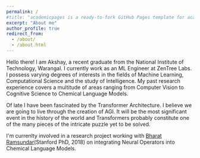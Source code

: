 ```yaml
---
permalink: /
#title: "academicpages is a ready-to-fork GitHub Pages template for academic personal websites"
excerpt: "About me"
author_profile: true
redirect_from: 
  - /about/
  - /about.html
---
```


Hello there! I am Akshay, a recent graduate from the National Institute of Technology, Warangal. I currently work as an ML Engineer at ZenTree Labs. I possess varying degrees of interests in the fields of Machine Learning, Computational Science and the study of Intelligence. My past research experience covers a multitude of areas ranging from Computer Vision to Cognitive Science to Chemical Language Models. 

Of late I have been fascinated by the Transformer Architecture. I believe we are going to live through the creation of AGI. It will be the most significant event in the history of the world and Transformers probably constitute one of the many pieces of the intricate puzzle yet to be solved. 

I'm currenlty involved in a research project working with [Bharat Ramsundar](https://rbharath.github.io/about/)(Stanford PhD, 2018) on integrating Neural Operators into Chemical Language Models. 


